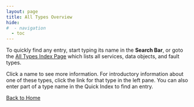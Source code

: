 ```yaml
---
layout: page
title: All Types Overview
hide:
#  - navigation
  - toc
---
```


To quickly find any entry, start typing its name in the **Search Bar**, or goto the [All Types Index Page](index-all_types.md) which lists all services, data objects, and fault types.

Click a name to see more information. For introductory information about one of these types, click the link for that type in the left pane. You can also enter part of a type name in the Quick Index to find an entry.

[Back to Home](index.md)



 
